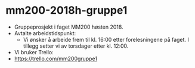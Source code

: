 # mm200-2018h-gruppe1
* Gruppeprosjekt i faget MM200 høsten 2018.
* Avtalte arbeidstidspunkt: 
  * Vi ønsker å arbeide frem til kl. 16:00 etter forelesningene på faget. I tillegg setter vi av torsdager etter kl. 12:00.
* Vi bruker Trello:
 * https://trello.com/mm200gruppe1


